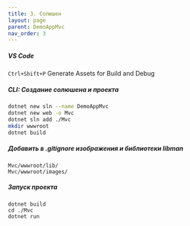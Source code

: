 ```yaml
---
title: 3. Солюшен
layout: page
parent: DemoAppMvc
nav_order: 3
---
```

##### VS Code
`Ctrl+Shift+P` Generate Assets for Build and Debug  

##### CLI: Создание солюшена и проекта
```bash
dotnet new sln --name DemoAppMvc
dotnet new web -o Mvc
dotnet sln add ./Mvc
mkdir wwwroot
dotnet build
```
##### Добавить в .gitignore изображения и библиотеки libman
```
Mvc/wwwroot/lib/
Mvc/wwwroot/images/
```
##### Запуск проекта
```
dotnet build
cd ./Mvc
dotnet run
```